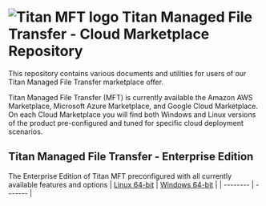 # <img src="https://southrivertech.com/software/nextgen/titanmft/titanmft48.png" alt="Titan MFT logo"> Titan Managed File Transfer - Cloud Marketplace Repository</img>

This repository contains various documents and utilities for users of our Titan Managed File Transfer marketplace offer. 

Titan Managed File Transfer (MFT) is currently available the Amazon AWS Marketplace, Microsoft Azure Marketplace, and Google Cloud Marketplace. On
each Cloud Marketplace you will find both Windows and Linux versions of the product pre-configured and tuned for specific cloud deployment scenarios.

## Titan Managed File Transfer - Enterprise Edition

The Enterprise Edition of Titan MFT preconfigured with all currently available features and options
| [Linux 64-bit](https://github.com/southrivertech/titanmft.pub/tree/main/cloud-marketplace/linux-x64) | [Windows 64-bit](https://github.com/southrivertech/titanmft.pub/tree/main/cloud-marketplace/win-x64) |
| -------- | ------- |



